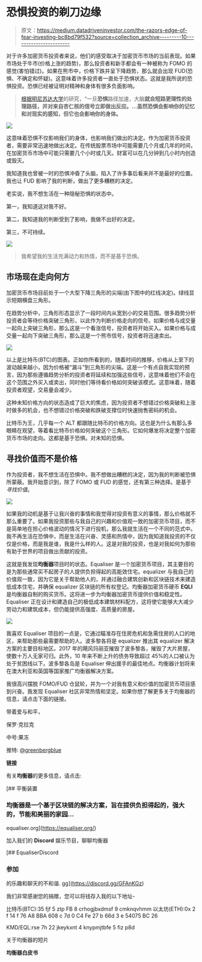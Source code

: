 # 恐惧投资的剃刀边缘

> 原文：<https://medium.datadriveninvestor.com/the-razors-edge-of-fear-investing-bc8bd79f532?source=collection_archive---------10----------------------->

对于许多加密货币投资者来说，他们的感受取决于加密货币市场的当前表现。如果市场处于牛市(价格上涨的趋势)，那么投资者和新手都会有一种被称为 FOMO 的感觉(害怕错过)。如果在熊市中，价格下跌并呈下降趋势，那么就会出现 FUD(恐惧、不确定和怀疑)。这意味着许多投资者一直处于恐惧状态。这就是我所说的恐惧投资。恐惧已经被证明对精神和身体有很多负面影响。

> [根据明尼苏达大学](https://bigthink.com/laurie-vazquez/what-fear-does-to-your-brain-and-how-to-stop-it)的研究，“一旦**恐惧**路径加速，大脑**就会短路更理性的处理路径，并对来自杏仁核的信号立即做出反应。…虽然恐惧会影响你的记忆和对现实的感知，但它也会影响你的身体。**

![](img/d7ad60333aea5233979281d0ef8e7f7b.png)

这意味着恐惧不仅影响我们的身体，也影响我们做出的决定。作为加密货币投资者，需要非常迅速地做出决定。在传统股票市场中可能需要几个月或几年的时间，在加密货币市场中可能只需要几个小时或几天。财富可以在几分钟到几小时内创造或毁灭。

我知道我也曾被一时的恐惧冲昏了头脑，陷入了许多事后看来并不是最好的位置。我也让 FUD 影响了我的判断，做出了更多糟糕的决定。

老实说，我不想生活在一种隐秘恐惧的状态中。

第一，我知道这对我不好。

第二，我知道我的判断受到了影响，我做不出好的决定。

第三，不可持续。

![](img/6ece235be8b4d9f16e48ecf60bdc72ce.png)

> 我希望我的生活充满动力和热情，而不是基于恐惧。

## 市场现在走向何方

加密货币市场目前处于一个大型下降三角形的尖端(由下图中的红线决定)。绿线显示短期横盘三角形。

在趋势分析中，三角形形态显示了一段时间内从宽到小的交易范围。很多趋势分析投资者会等待价格突破三角形，以此作为判断价格走向的信号。如果价格与成交量一起向上突破三角形，那么这是一个看涨信号，投资者将开始买入。如果价格与成交量一起向下突破三角形，那么这是一个熊市信号，投资者将迅速卖出。

![](img/c18e475fe081533a81d5a45a81e9b542.png)

以上是比特币(BTC)的图表。正如你所看到的，随着时间的推移，价格从上至下的波动越来越小，因为价格被“漏斗”到三角形的尖端。这是一个有点自我实现的预言，因为那些遵循趋势分析的投资者将延续和加强这些信号，这意味着他们不会在这个范围之外买入或卖出，同时他们等待看价格如何突破该模式。这意味着，随着投资者观望，交易量会减少。

这种未知价格方向的状态造成了巨大的焦虑，因为投资者不想错过价格突破和上涨时做多的机会，也不想错过价格突破和跌破支撑位时快速抛售密码的机会。

比特币为王，几乎每一个 ALT 都跟随比特币的价格方向。这也是为什么有那么多眼睛在观望，等着看比特币价格如何突破这个三角形。它如何爆发将决定整个加密货币市场的走向。这都是基于恐惧。对未知的恐惧。

## 寻找价值而不是价格

作为投资者，我不想生活在恐惧中。我不想做出糟糕的决定，因为我的判断被恐惧所蒙蔽。我开始意识到，除了 FOMO 或 FUD 的感觉，还有第三种选择。是基于*寻找价值*。

![](img/554840701e57256d63d47950777d0fcd.png)

如果我的动机是基于让我兴奋的事情和我觉得对投资有意义的事情，那么价格就不那么重要了。如果我投资那些与我自己的兴趣和价值观一致的加密货币项目，而不是简单地在担心价格波动的情况下进行投机，那么我就生活在一个不同的范式中。我不再生活在恐惧中，而是生活在兴奋、灵感和热情中，因为我知道我投资的不仅仅是价格，而是我是谁，我是什么样的人。这是对我的投资，也是对我如何为那些有助于世界的项目做出贡献的投资。

这就是我发现**均衡器**项目时的状态。Equaliser 是一个加密货币项目，其主要目的是为那些通常买不起房子的人提供负担得起的高能效住宅。equalizer 与我自己的价值观一致，因为它是关于帮助他人的，并通过融合建筑创新和区块链技术来建造低成本住宅，并确保 equalizer 区块链的所有权登记。均衡器加密货币硬币 **EQLI** 是均衡器自制的购买货币。这将进一步为均衡器加密货币提供价值和稳定性。Equaliser 正在设计和建造自己的极低成本建筑材料配方，这将使它能够大大减少劳动力和建筑成本，但仍能提供高强度、高质量的房屋。

![](img/6e3716724c07593077bc8364ad1934af.png)

我喜欢 Equaliser 项目的一点是，它通过瞄准存在住房危机和急需住房的人口的地区，来帮助那些最需要帮助的人。波多黎各将是 equalizer 推出其 equalizer 解决方案的主要目标地区。2017 年的飓风玛丽亚摧毁了波多黎各，摧毁了大片房屋，使数十万人无家可归。此外，10 年来不断上升的债务导致超过 45%的人口被认为处于贫困线以下。波多黎各岛是 Equaliser 伸出援手的最佳地点。均衡器计划将来在澳大利亚和英国等国家推广均衡器解决方案。

我很高兴摆脱 FOMO/FUD 仓鼠轮，并为一个对我有意义和价值的加密货币项目感到兴奋。我发现 Equaliser 社区非常热情和坚定。如果你想了解更多关于均衡器的信息，请点击下面的链接。

带着爱与和平，

保罗·克拉克

中号:果冻

推特: [@greenbergblue](http://twitter.com/greenbergblue)

**链接**

有关**均衡器**的更多信息，请点击:

[](https://equaliser.org/) [## 平衡装置

### 均衡器是一个基于区块链的解决方案，旨在提供负担得起的，强大的，节能和美丽的家园…

equaliser.org](https://equaliser.org/) 

加入我们的 **Discord** 娱乐节目，聊聊均衡器

[](https://discord.gg/GFAnKGz) [## EqualiserDiscord

### 参加

的乐趣和聊天的不和谐. gg](https://discord.gg/GFAnKGz) 

我们非常感谢您的捐赠，您可以将钱存入我的以下地址-

比特币(BTC):35 fjf 5 ztp FB 8 crhogjbxdmsf 9 cmknqvhmm
以太坊(ETH):0x 2 f 14 f 76 A8 BBA 608 c 7d 0 C4 Fe 27 b 66d 3 e 54075 BC 26

KMD/EQL:rse 7h 22 jkeykxnt 4 knypmjtbfe 5 fiz p8d

关于均衡器的短片

**均衡器白皮书**